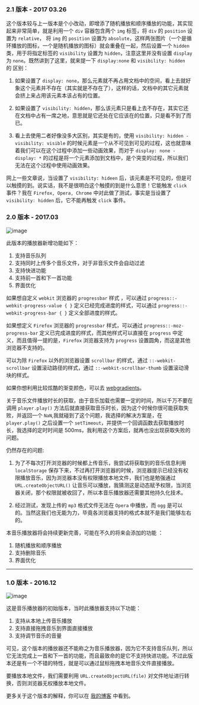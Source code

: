 
### 2.1 版本 - 2017 03.26

这个版本较与上一版本是个小改动，即增添了随机播放和顺序播放的功能，其实现起来非常简单，就是利用一个 `div` 容器包含两个 `img` 标签，将 `div` 的 `position` 设置为 `relative`， 将 `img` 的 `position` 设置为 `absolute`，这样两张图片（一个是循环播放的图标，一个是随机播放的图标）就会重叠在一起，然后设置一个 `hidden` 类，用于将指定标签的 `visibility` 设置为 `hidden`，注意这里并没有设置 `display` 为 `none`。既然讲到了这里，就来提一下 `display:none` 和 `visibility: hidden` 的 区别：

 1. 如果设置了 `display: none`，那么元素就不再占用文档中的空间，看上去就好象这个元素并不存在（其实就是不存在了），这样的话，文档中的其它元素就会挤上来占用该元素本该占有的位置。

 2. 如果设置了 `visibility: hidden`，那么该元素只是看上去不存在，其实它还在文档中占有一席之地，意思就是它还处在它应该在的位置，只是看不到了而已。

 3. 看上去使用二者好像没多大区别，其实是有的，使用 `visibility: hidden - visibility: visible` 的时候元素是一个从不可见到可见的过程，这也就意味着我们可以在这个过程中添加一些动画效果，而对于 `display: none - display: *` 的过程是将一个元素添加到文档中，是个突变的过程，所以我们无法在这个过程中使用动画效果。

网上一些文章说，当设置了 `visibility: hideen` 后，该元素是不可见的，但是可以触摸的到。说实话，我不是很明白这个触摸的到是什么意思！它能触发 `click` 事件？我在 `Firefox, Opera, Chrome` 中对此做了测试，事实是当设置了 `visibility: hidden` 后，它不能再触发 `click` 事件。

### 2.0 版本 - 2017.03 

![image](https://github.com/hwaphon/HTML5MusicPlayer/blob/gh-pages/2.0.png)

此版本的播放器新增功能如下：

1. 支持音乐队列
2. 支持同时上传多个音乐文件，对于非音乐文件会自动过滤
3. 支持快进功能
4. 支持前一首和下一首功能
5. 界面优化

如果想自定义 `webkit` 浏览器的 `progressbar` 样式 ，可以通过 `progress::-webkit-progress-value { }` 定义已经完成进度的样式，可以通过 `progress::-webkit-progress-bar { }` 定义全部进度的样式。

如果想定义 `Firefox` 浏览器的 `progressbar` 样式，可以通过 `progress::-moz-progress-bar` 定义已完成进度的样式，而其他样式可以直接在 `progress` 中定义，而且值得一提的是，`Firefox` 浏览器支持为 `progress` 设置圆角，而这是其他浏览器不支持的。

可以为除 `Firefox` 以外的浏览器设置 `scrollbar` 的样式，通过 `::-webkit-scrollbar` 设置滚动路径的样式，通过 `::-webkit-scrollbar-thumb` 设置滚动滑块的样式。

如果你想利用比较炫酷的渐变颜色，可以去 [webgradients](https://webgradients.com/)。

关于音乐文件播放时长的获取，由于音乐加载也需要一定的时间，所以千万不要在调用 `player.play()` 方法后就直接获取音乐时长，因为这个时候你很可能获取失败，并返回一个 `NaN`,我就碰到了这个问题，我选择的解决方案是，在 `player.play()` 之后设置一个 `setTimeout`，并提供一个回调函数去获取播放时长，我选择的定时时间是 500ms，我利用这个方案后，就再也没出现获取失败的问题。

仍然存在的问题:

1. 为了不每次打开浏览器的时候都上传音乐，我尝试将获取到的音乐信息利用 `localStorage` 保存下来，不过再打开浏览器的时候，浏览器提示已经没有权限播放音乐，因为浏览器本没有权限播放本地文件，我们也是勉强通过 `URL.createObjectURL()` 让音乐可以播放，我猜测这是动态赋予权限，当浏览器关闭，那个权限就被收回了，所以本音乐播放器还需要其他持久化技术。

2. 经过测试，发现上传的 `mp3` 格式文件无法在 `Opera` 中播放，而 `ogg` 是可以的。当然这我们也无能为力，毕竟各浏览器支持的格式本就不是我们能够左右的。

本音乐播放器将会持续更新完善，可能在不久的将来会添加的功能 ：

1. 随机播放和顺序播放
2. 支持删除音乐
3. 界面优化

---
### 1.0 版本 - 2016.12

![image](https://github.com/hwaphon/HTML5MusicPlayer/blob/gh-pages/1.0.gif)

这是音乐播放器的初始版本，当时此播放器支持以下功能：

1. 支持从本地上传音乐播放
2. 支持直接拖拽音乐到界面直接播放
3. 支持调节音乐的音量

可见，这个版本的播放器还不能称之为音乐播放器，因为它不支持音乐队列，所以它无法完成上一首和下一首的功能，而且最致命的是它不支持快进功能。不过此版本还是有一个不错的特性，就是可以通过鼠标拖拽本地音乐文件直接播放。

要播放本地文件，我们需要利用 `URL.createObjectURL(file)` 对文件地址进行转换，否则浏览器无权播放本地文件。

更多关于这个版本的解释，你可以在 [我的博客](http://hwaphon.site/?p=280) 中看到。
